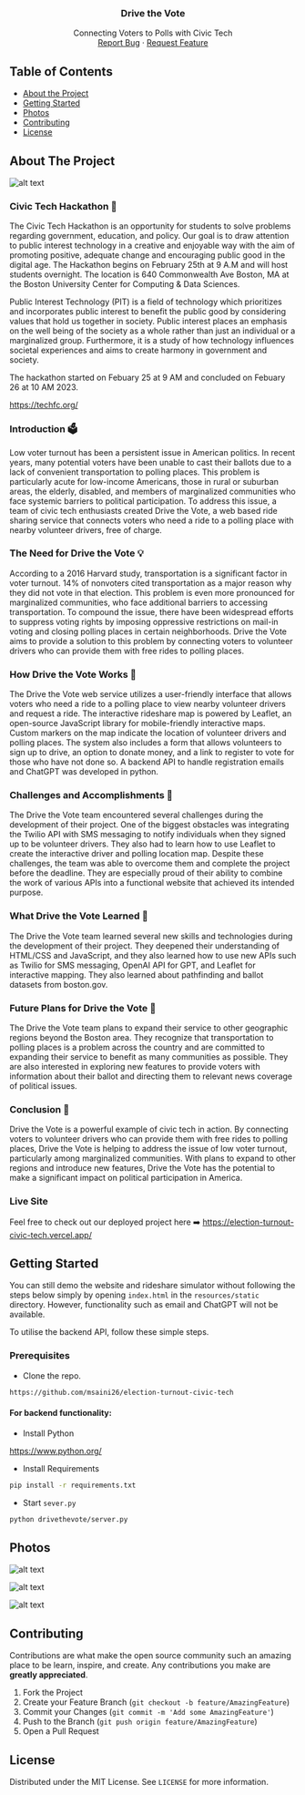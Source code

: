 <!--
*** Thanks for checking out this README Template. If you have a suggestion that would
*** make this better, please fork the repo and create a pull request or simply open
*** an issue with the tag "enhancement".
*** Thanks again! Now go create something AMAZING! :D
***
***
***
*** To avoid retyping too much info. Do a search and replace for the following:
*** github_username, repo_name, twitter_handle, email
-->

<!-- PROJECT SHIELDS -->
<!--
*** I'm using markdown "reference style" links for readability.
*** Reference links are enclosed in brackets [ ] instead of parentheses ( ).
*** See the bottom of this document for the declaration of the reference variables
*** for contributors-url, forks-url, etc. This is an optional, concise syntax you may use.
*** https://www.markdownguide.org/basic-syntax/#reference-style-links
-->

<!-- PROJECT LOGO -->
<br />
<p align="center">
  <h3 align="center">Drive the Vote</h3>

  <p align="center">
    Connecting Voters to Polls with Civic Tech
    <br />
    <a href="https://github.com/msaini26/election-turnout-civic-tech/issues">Report Bug</a>
    ·
    <a href="https://github.com/msaini26/election-turnout-civic-tech/pulls">Request Feature</a>
  </p>
</p>


<!-- TABLE OF CONTENTS -->
## Table of Contents

* [About the Project](#about-the-project)
* [Getting Started](#getting-started)
* [Photos](#photos)
* [Contributing](#contributing)
* [License](#license)


<!-- ABOUT THE PROJECT -->
## About The Project

![alt text](https://github.com/msaini26/election-turnout-civic-tech/blob/main/resources/static/images/repo/vote.PNG)

### Civic Tech Hackathon 📜

The Civic Tech Hackathon is an opportunity for students to solve problems regarding government, education, and policy. Our goal is to draw attention to public interest technology in a creative and enjoyable way with the aim of promoting positive, adequate change and encouraging public good in the digital age. The Hackathon begins on February 25th at 9 A.M and will host students overnight. The location is 640 Commonwealth Ave Boston, MA at the Boston University Center for Computing & Data Sciences. 

Public Interest Technology (PIT) is a field of technology which prioritizes and incorporates public interest to benefit the public good by considering values that hold us together in society. Public interest places an emphasis on the well being of the society as a whole rather than just an individual or a marginalized group. Furthermore, it is a study of how technology influences societal experiences and aims to create harmony in government and society. 

The hackathon started on Febuary 25 at 9 AM and concluded on Febuary 26 at 10 AM 2023.

https://techfc.org/

### Introduction 🗳️
Low voter turnout has been a persistent issue in American politics. In recent years, many potential voters have been unable to cast their ballots due to a lack of convenient transportation to polling places. This problem is particularly acute for low-income Americans, those in rural or suburban areas, the elderly, disabled, and members of marginalized communities who face systemic barriers to political participation. To address this issue, a team of civic tech enthusiasts created Drive the Vote, a web based ride sharing service that connects voters who need a ride to a polling place with nearby volunteer drivers, free of charge.

### The Need for Drive the Vote 💡
According to a 2016 Harvard study, transportation is a significant factor in voter turnout. 14% of nonvoters cited transportation as a major reason why they did not vote in that election. This problem is even more pronounced for marginalized communities, who face additional barriers to accessing transportation. To compound the issue, there have been widespread efforts to suppress voting rights by imposing oppressive restrictions on mail-in voting and closing polling places in certain neighborhoods. Drive the Vote aims to provide a solution to this problem by connecting voters to volunteer drivers who can provide them with free rides to polling places.

### How Drive the Vote Works 🚗
The Drive the Vote web service utilizes a user-friendly interface that allows voters who need a ride to a polling place to view nearby volunteer drivers and request a ride. The interactive rideshare map is powered by Leaflet, an open-source JavaScript library for mobile-friendly interactive maps. Custom markers on the map indicate the location of volunteer drivers and polling places. The system also includes a form that allows volunteers to sign up to drive, an option to donate money, and a link to register to vote for those who have not done so. A backend API to handle registration emails and ChatGPT was developed in python.

### Challenges and Accomplishments ‍💫
The Drive the Vote team encountered several challenges during the development of their project. One of the biggest obstacles was integrating the Twilio API with SMS messaging to notify individuals when they signed up to be volunteer drivers. They also had to learn how to use Leaflet to create the interactive driver and polling location map. Despite these challenges, the team was able to overcome them and complete the project before the deadline. They are especially proud of their ability to combine the work of various APIs into a functional website that achieved its intended purpose.

### What Drive the Vote Learned 💪
The Drive the Vote team learned several new skills and technologies during the development of their project. They deepened their understanding of HTML/CSS and JavaScript, and they also learned how to use new APIs such as Twilio for SMS messaging, OpenAI API for GPT, and Leaflet for interactive mapping. They also learned about pathfinding and ballot datasets from boston.gov.

### Future Plans for Drive the Vote 🚀
The Drive the Vote team plans to expand their service to other geographic regions beyond the Boston area. They recognize that transportation to polling places is a problem across the country and are committed to expanding their service to benefit as many communities as possible. They are also interested in exploring new features to provide voters with information about their ballot and directing them to relevant news coverage of political issues.

### Conclusion 🎉
Drive the Vote is a powerful example of civic tech in action. By connecting voters to volunteer drivers who can provide them with free rides to polling places, Drive the Vote is helping to address the issue of low voter turnout, particularly among marginalized communities. With plans to expand to other regions and introduce new features, Drive the Vote has the potential to make a significant impact on political participation in America.

### Live Site
Feel free to check out our deployed project here ➡️ https://election-turnout-civic-tech.vercel.app/

<!-- GETTING STARTED -->
## Getting Started

You can still demo the website and rideshare simulator without following the steps below 
simply by opening `index.html` in the `resources/static` directory. However, functionality
such as email and ChatGPT will not be available.

To utilise the backend API, follow these simple steps.

### Prerequisites

* Clone the repo.
```sh
https://github.com/msaini26/election-turnout-civic-tech
```

#### For backend functionality:

* Install Python

https://www.python.org/

* Install Requirements

```sh
pip install -r requirements.txt
```

* Start `sever.py`

```sh
python drivethevote/server.py
```

## Photos

![alt text](https://github.com/msaini26/election-turnout-civic-tech/blob/main/resources/static/images/repo/bu.png)

![alt text](https://github.com/msaini26/election-turnout-civic-tech/blob/main/resources/static/images/repo/room.jpg)

![alt text](https://github.com/msaini26/election-turnout-civic-tech/blob/main/resources/static/images/repo/group.jpg)

<!-- CONTRIBUTING -->
## Contributing

Contributions are what make the open source community such an amazing place to be learn, inspire, and create. Any contributions you make are **greatly appreciated**.

1. Fork the Project
2. Create your Feature Branch (`git checkout -b feature/AmazingFeature`)
3. Commit your Changes (`git commit -m 'Add some AmazingFeature'`)
4. Push to the Branch (`git push origin feature/AmazingFeature`)
5. Open a Pull Request

<!-- LICENSE -->
## License

Distributed under the MIT License. See `LICENSE` for more information.
